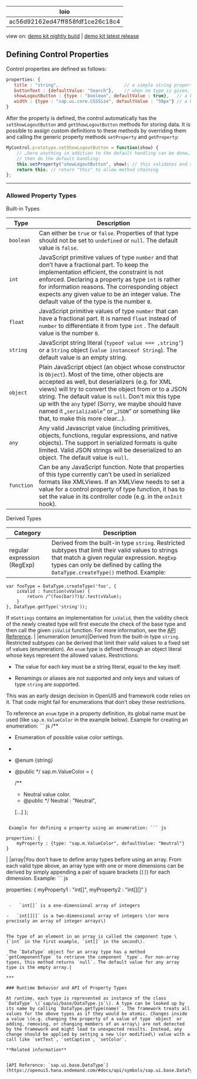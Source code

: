 <!-- loioac56d92162ed47ff858fdf1ce26c18c4 -->

| loio |
| -----|
| ac56d92162ed47ff858fdf1ce26c18c4 |

<div id="loio">

view on: [demo kit nightly build](https://openui5nightly.hana.ondemand.com/#/topic/ac56d92162ed47ff858fdf1ce26c18c4) | [demo kit latest release](https://openui5.hana.ondemand.com/#/topic/ac56d92162ed47ff858fdf1ce26c18c4)</div>

## Defining Control Properties

Control properties are defined as follows:

``` js
properties: {
   title : "string",                         // a simple string property, default value is undefined
   buttonText : {defaultValue: "Search"},    // when no type is given, the type is string
   showLogoutButton : {type : "boolean", defaultValue : true},   // a boolean property where a default value is given
   width : {type : "sap.ui.core.CSSSize", defaultValue : "50px"} // a CSS size property where a default value is given
}
```

After the property is defined, the control automatically has the `setShowLogoutButton` and `getShowLogoutButton` methods for storing data. It is possible to assign custom definitions to these methods by overriding them and calling the generic property methods `setProperty` and `getProperty`:

``` js
MyControl.prototype.setShowLogoutButton = function(show) {
	// …here anything in addition to the default handling can be done…
	// then do the default handling:
	this.setProperty("showLogoutButton", show); // this validates and stores the new value
	return this; // return "this" to allow method chaining
};

```

***

### Allowed Property Types

Built-in Types<a name="loioac56d92162ed47ff858fdf1ce26c18c4__table_gkp_kb2_2y"/>

|Type|Description|
|----|-----------|
| `boolean` |Can either be `true` or `false`. Properties of that type should not be set to `undefined` or `null`. The default value is `false`.|
| `int` |JavaScript primitive values of type `number` and that don’t have a fractional part. To keep the implementation efficient, the constraint is not enforced. Declaring a property as type `int` is rather for information reasons. The corresponding object expects any given value to be an integer value. The default value of the type is the number `0`.|
| `float` |JavaScript primitive values of type `number` that can have a fractional part. It is named `float` instead of `number` to differentiate it from type `int` . The default value is the number `0`.|
| `string` |JavaScript string literal \(`typeof value === ‚string’`\) or a `String` object \(`value instanceof String`\). The default value is an empty string.|
| `object` |Plain JavaScript object \(an object whose constructor is `Object`\). Most of the time, other objects are accepted as well, but deserializers \(e.g. for XML views\) will try to convert the object from or to a JSON string. The default value is `null`. Don't mix this type up with the `any` type! \(Sorry, we maybe should have named it „`serializable`“ or „`JSON`“ or something like that, to make this more clear...\).|
| `any` |Any valid Javascript value \(including primitives, objects, functions, regular expressions, and native objects\). The support in serialized formats is quite limited. Valid JSON strings will be deserialized to an object. The default value is `null`.|
| `function` |Can be any JavaScript function. Note that properties of this type currently can't be used in serialized formats like XMLViews. If an XMLView needs to set a value for a control property of type function, it has to set the value in its controller code \(e.g. in the `onInit` hook\).|

Derived Types<a name="loioac56d92162ed47ff858fdf1ce26c18c4__table_lbg_fc2_2y"/>

|Category|Description|
|--------|-----------|
|regular expression \(RegExp\)|Derived from the built-in type `string`. Restricted subtypes that limit their valid values to strings that match a given regular expression. `RegExp` types can only be defined by calling the `DataType.createType()` method. Example:

```
var fooType = DataType.createType('foo', {
    isValid : function(vValue) {
        return /^(foo(bar)?)$/.test(vValue);
    }
}, DataType.getType('string'));

```

 If `mSettings` contains an implementation for `isValid`, then the validity check of the newly created type will first execute the check of the base type and then call the given `isValid` function. For more information, see the [API Reference](https://openui5.hana.ondemand.com/#docs/api/symbols/sap.ui.base.DataType.html). |
|enumeration \(enum\)|Derived from the built-in type `string`. Restricted subtypes can be derived that limit their valid values to a fixed set of values \(enumeration\). An `enum` type is defined through an object literal whose keys represent the allowed values. Restrictions:

-   The value for each key must be a string literal, equal to the key itself.

-   Renamings or aliases are not supported and only keys and values of type `string` are supported.


This was an early design decision in OpenUI5 and framework code relies on it. That code might fail for enumerations that don’t obey these restrictions.

 To reference an `enum` type in a property definition, its global name must be used \(like `sap.m.ValueColor` in the example below\). Example for creating an enumeration: ``` js
/**
* Enumeration of possible value color settings.
*
* @enum {string}
* @public
*/
sap.m.ValueColor = {

	/**
	* Neutral value color.
	* @public
	*/
	Neutral : "Neutral",

	[…]
};

```

 Example for defining a property using an enumeration: ``` js

properties: {
	myProperty : {type: "sap.m.ValueColor", defaultValue: "Neutral"}
}

```

 |
|array|You don't have to define array types before using an array. From each valid type above, an array type with one or more dimensions can be derived by simply appending a pair of square brackets \(`[]`\) for each dimension. Example: ``` js

properties: {
	myProperty1 : "int[]",
	myProperty2 : "int[][]"
}

```

 -   `int[]` is a one-dimensional array of integers

-   `int[][]` is a two-dimensional array of integers \(or more precisely an array of integer arrays\)


The type of an element in an array is called the component type \(`int` in the first example, `int[]` in the second\).

 The `DataType` object for an array type has a method `getComponentType` to retrieve the component `type`. For non-array types, this method returns `null`. The default value for any array type is the empty array.|

***

### Runtime Behavior and API of Property Types

At runtime, each type is represented as instance of the class `DataType` \(`sap/ui/base/DataType.js`\). A type can be looked up by its name by calling `DataType.getType(name)`. The framework treats all values for the above types as if they would be atomic. Changes inside a value \(e.g. changing the property of a value of type `object` or adding, removing, or changing members of an array\) are not detected by the framework and might lead to unexpected results. Instead, any change should be applied by setting a new \(or modified\) value with a call like `setText`, `setCaption`, `setColor`.

**Related information**  


[API Reference: `sap.ui.base.DataType`](https://openui5.hana.ondemand.com/#docs/api/symbols/sap.ui.base.DataType.html)

